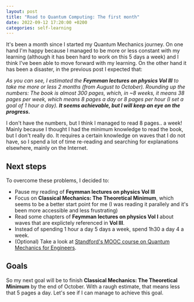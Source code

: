 ```yaml
---
layout: post
title: "Road to Quantum Computing: The first month"
date: 2022-09-12 17:20:00 +0200
categories: self-learning
---
```


It's been a month since I started my Quantum Mechanics journey. On one hand I'm happy because I managed to be more or less constant with my learning (although it has been hard to work on this 5 days a week) and I think I've been able to move forward with my learning. On the other hand it has been a disaster, in the previous post I expected that:

_As you can see, I estimated the **Feymman lectures on physics Vol III** to take me more or less 2 months (from August to October). Rounding up the numbers: The book is almost 300 pages, which, in ~8 weeks, it means 38 pages per week, which means 8 pages a day or 8 pages per hour (I set a goal of 1 hour a day). **It seems achievable, but I will keep an eye on the progress.**_

I don't have the numbers, but I think I managed to read 8 pages.. a week! Mainly because I thought I had the minimum knowledge to read the book, but I don't really do. It requires a certain knowledge on waves that I do not have, so I spend a lot of time re-reading and searching for explanations elsewhere, mainly on the Internet.


## Next steps

To overcome these problems, I decided to:
* Pause my reading of **Feymman lectures on physics Vol III**
* Focus on **Classical Mechanics: The Theoretical Minimum**, which seems to be a better start point for me (I was reading it parallely and it's been more accessible and less frustrating)
* Read some chapters of **Feymman lectures on physics Vol I** about waves that are explictely referenced in **Vol III**.
* Instead of spending 1 hour a day 5 days a week, spend 1h30 a day 4  a week.
* (Optional) Take a look at [Standford's MOOC course on Quantum Mechanics for Engineers](https://www.edx.org/course/quantum-mechanics-for-scientists-and-engineers-1).


## Goals

So my next goal will be to finish **Classical Mechanics: The Theoretical Minimum** by the end of October. With a raugh estimate, that means less that 5 pages a day. Let's see if I can manage to achieve this goal.